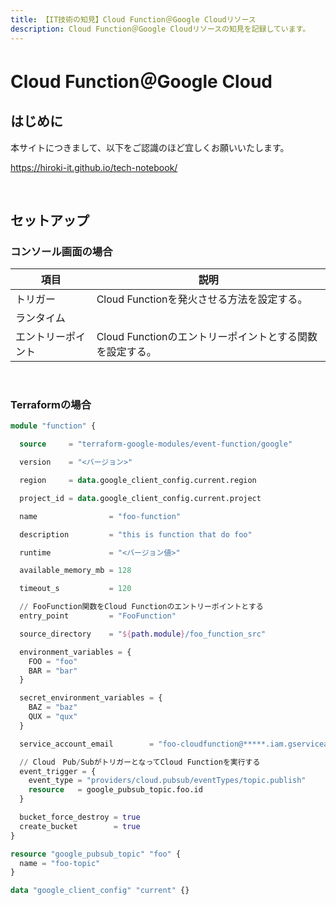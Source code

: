 ```yaml
---
title: 【IT技術の知見】Cloud Function＠Google Cloudリソース
description: Cloud Function＠Google Cloudリソースの知見を記録しています。
---
```


# Cloud Function＠Google Cloud

## はじめに

本サイトにつきまして、以下をご認識のほど宜しくお願いいたします。

https://hiroki-it.github.io/tech-notebook/

<br>

## セットアップ

### コンソール画面の場合

| 項目               | 説明                                                     |
| ------------------ | -------------------------------------------------------- |
| トリガー           | Cloud Functionを発火させる方法を設定する。               |
| ランタイム         |                                                          |
| エントリーポイント | Cloud Functionのエントリーポイントとする関数を設定する。 |

<br>

### Terraformの場合

```terraform
module "function" {

  source     = "terraform-google-modules/event-function/google"

  version    = "<バージョン>"

  region     = data.google_client_config.current.region

  project_id = data.google_client_config.current.project

  name                = "foo-function"

  description         = "this is function that do foo"

  runtime             = "<バージョン値>"

  available_memory_mb = 128

  timeout_s           = 120

  // FooFunction関数をCloud Functionのエントリーポイントとする
  entry_point         = "FooFunction"

  source_directory    = "${path.module}/foo_function_src"

  environment_variables = {
    FOO = "foo"
    BAR = "bar"
  }

  secret_environment_variables = {
    BAZ = "baz"
    QUX = "qux"
  }

  service_account_email        = "foo-cloudfunction@*****.iam.gserviceaccount.com"

  // Cloud　Pub/SubがトリガーとなってCloud Functionを実行する
  event_trigger = {
    event_type = "providers/cloud.pubsub/eventTypes/topic.publish"
    resource   = google_pubsub_topic.foo.id
  }

  bucket_force_destroy = true
  create_bucket        = true
}

resource "google_pubsub_topic" "foo" {
  name = "foo-topic"
}

data "google_client_config" "current" {}
```

<br>
